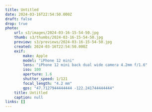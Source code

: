 ```yaml
---
title: Untitled
date: 2024-03-16T22:54:50.000Z
draft: false
drop: true
photo:
    url: s3/images/2024-03-16-15-54-50.jpg
    thumb: s3/thumbs/2024-03-16-15-54-50.jpg
    preview: s3/previews/2024-03-16-15-54-50.jpg
    created: 2024-03-16T22:54:50.000Z
    exif:
        make: Apple
        model: "iPhone 12 mini"
        lens: "iPhone 12 mini back dual wide camera 4.2mm f/1.6"
        iso: 100
        aperture: 1.6
        shutter_speed: 1/121
        focal_length: "4.2 mm"
        gps: "47.7127944444444 -122.241744444444"
    title: Untitled
    caption: null
links: []
---
```


